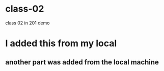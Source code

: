# class-02
class 02 in 201 demo
# I added this from my local
## another part was added from the local machine